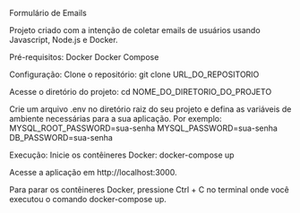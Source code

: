 
Formulário de Emails

Projeto criado com a intenção de coletar emails de usuários usando Javascript, Node.js e Docker.

Pré-requisitos:
Docker
Docker Compose

Configuração:
Clone o repositório:
git clone URL_DO_REPOSITORIO

Acesse o diretório do projeto:
cd NOME_DO_DIRETORIO_DO_PROJETO

Crie um arquivo .env no diretório raiz do seu projeto e defina as variáveis de ambiente necessárias para a sua aplicação. Por exemplo:
MYSQL_ROOT_PASSWORD=sua-senha
MYSQL_PASSWORD=sua-senha
DB_PASSWORD=sua-senha

Execução:
Inicie os contêineres Docker:
docker-compose up

Acesse a aplicação em http://localhost:3000.

Para parar os contêineres Docker, pressione Ctrl + C no terminal onde você executou o comando docker-compose up.
